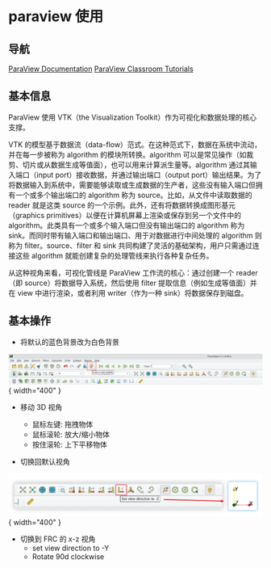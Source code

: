 # paraview 使用

## 导航
[ParaView Documentation](https://docs.paraview.org/en/latest/index.html)
[ParaView Classroom Tutorials](https://www.paraview.org/Wiki/SNL_ParaView_Tutorials)

## 基本信息

ParaView 使用 VTK（the Visualization Toolkit）作为可视化和数据处理的核心支撑。

VTK 的模型基于数据流（data-flow）范式。在这种范式下，数据在系统中流动，并在每一步被称为 algorithm 的模块所转换。algorithm 可以是常见操作（如裁剪、切片或从数据生成等值面），也可以用来计算派生量等。algorithm 通过其输入端口（input port）接收数据，并通过输出端口（output port）输出结果。为了将数据输入到系统中，需要能够读取或生成数据的生产者，这些没有输入端口但拥有一个或多个输出端口的 algorithm 称为 source。比如，从文件中读取数据的 reader 就是这类 source 的一个示例。此外，还有将数据转换成图形基元（graphics primitives）以便在计算机屏幕上渲染或保存到另一个文件中的 algorithm。此类具有一个或多个输入端口但没有输出端口的 algorithm 称为 sink。而同时带有输入端口和输出端口、用于对数据进行中间处理的 algorithm 则称为 filter。source、filter 和 sink 共同构建了灵活的基础架构，用户只需通过连接这些 algorithm 就能创建复杂的处理管线来执行各种复杂任务。


从这种视角来看，可视化管线是 ParaView 工作流的核心：通过创建一个 reader（即 source）将数据导入系统，然后使用 filter 提取信息（例如生成等值面）并在 view 中进行渲染，或者利用 writer（作为一种 sink）将数据保存到磁盘。


## 基本操作

* 将默认的蓝色背景改为白色背景

![输入图片说明](https://github.com/ymma98/picx-images-hosting/raw/master/20250209/image.2yyh0vzztr.webp){ width="400" }

* 移动 3D 视角
	* 鼠标左键: 拖拽物体
	* 鼠标滚轮: 放大/缩小物体
	* 按住滚轮: 上下平移物体

* 切换回默认视角

![输入图片说明](https://github.com/ymma98/picx-images-hosting/raw/master/20250209/image.4g4m2npufo.webp){ width="400" }

* 切换到 FRC 的 x-z 视角
	* set view direction to -Y
	* Rotate 90d clockwise
<!--stackedit_data:
eyJoaXN0b3J5IjpbLTIwNzY5NjM3NDQsMzQxODIwODI2LDYxNz
QxNTEwNiw5MjExNDk0MTQsLTEyNjcyOTMyOTQsLTEwMDkyMjU4
MzNdfQ==
-->